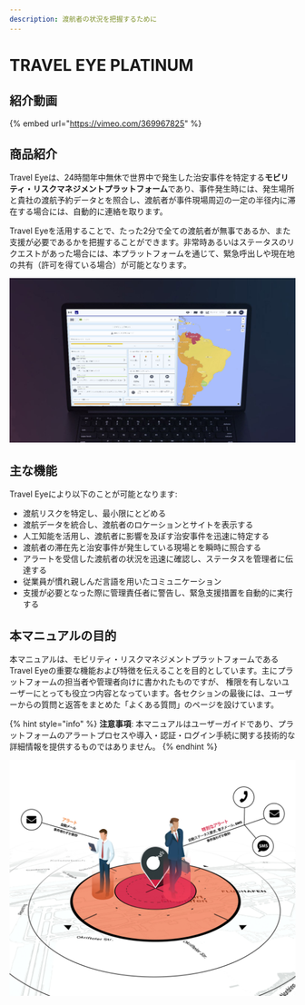 ```yaml
---
description: 渡航者の状況を把握するために
---
```


# TRAVEL EYE PLATINUM

## 紹介動画

{% embed url="https://vimeo.com/369967825" %}

## 商品紹介

Travel Eyeは、24時間年中無休で世界中で発生した治安事件を特定する**モビリティ・リスクマネジメントプラットフォーム**であり、事件発生時には、発生場所と貴社の渡航予約データとを照合し、渡航者が事件現場周辺の一定の半径内に滞在する場合には、自動的に連絡を取ります。

Travel Eyeを活用することで、たった2分で全ての渡航者が無事であるか、また支援が必要であるかを把握することができます。非常時あるいはステータスのリクエストがあった場合には、本プラットフォームを通じて、緊急呼出しや現在地の共有（許可を得ている場合）が可能となります。

![](.gitbook/assets/travel-eye-cover%20%283%29.JPG)

## 主な機能

Travel Eyeにより以下のことが可能となります:

* 渡航リスクを特定し、最小限にとどめる
* 渡航データを統合し、渡航者のロケーションとサイトを表示する
* 人工知能を活用し、渡航者に影響を及ぼす治安事件を迅速に特定する
* 渡航者の滞在先と治安事件が発生している現場とを瞬時に照合する
* アラートを受信した渡航者の状況を迅速に確認し、ステータスを管理者に伝達する
* 従業員が慣れ親しんだ言語を用いたコミュニケーション
* 支援が必要となった際に管理責任者に警告し、緊急支援措置を自動的に実行する

## 本マニュアルの目的

本マニュアルは、モビリティ・リスクマネジメントプラットフォームであるTravel Eyeの重要な機能および特徴を伝えることを目的としています。主にプラットフォームの担当者や管理者向けに書かれたものですが、 権限を有しないユーザーにとっても役立つ内容となっています。各セクションの最後には、ユーザーからの質問と返答をまとめた「よくある質問」のページを設けています。

{% hint style="info" %}
**注意事項**: 本マニュアルはユーザーガイドであり、プラットフォームのアラートプロセスや導入・認証・ログイン手続に関する技術的な詳細情報を提供するものではありません。
{% endhint %}

![](.gitbook/assets/jp-alerting.jpg)

